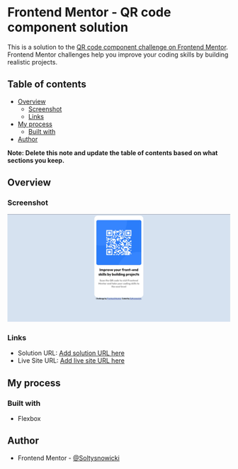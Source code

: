 # Frontend Mentor - QR code component solution

This is a solution to the [QR code component challenge on Frontend Mentor](https://www.frontendmentor.io/challenges/qr-code-component-iux_sIO_H). Frontend Mentor challenges help you improve your coding skills by building realistic projects. 

## Table of contents

- [Overview](#overview)
  - [Screenshot](#screenshot)
  - [Links](#links)
- [My process](#my-process)
  - [Built with](#built-with)
- [Author](#author)


**Note: Delete this note and update the table of contents based on what sections you keep.**

## Overview

### Screenshot

![](./screenshot.jpg)


### Links

- Solution URL: [Add solution URL here](https://github.com/Soltysnowicki/QR-code-component)
- Live Site URL: [Add live site URL here](https://soltysnowicki.github.io/QR-code-component/)

## My process

### Built with

- Flexbox

## Author

- Frontend Mentor - [@Soltysnowicki](https://www.frontendmentor.io/profile/Soltysnowicki)
